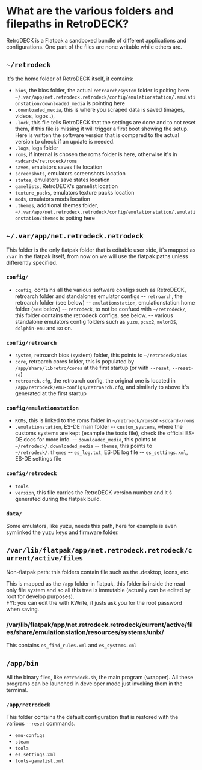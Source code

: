 # What are the various folders and filepaths in RetroDECK?

RetroDECK is a Flatpak a sandboxed bundle of different applications and configurations. One part of the files are none writable while others are.

## `~/retrodeck`
It's the home folder of RetroDECK itself, it contains:
- `bios`, the bios folder, the actual `retroarch/system` folder is poiting here `~/.var/app/net.retrodeck.retrodeck/config/emulationstation/.emulationstation/downloaded_media` is pointing here
- `.downloaded_media`, this is where you scraped data is saved (images, videos, logos..),
- `.lock`, this file tells RetroDECK that the settings are done and to not reset them, if this file is missing it will trigger a first boot showing the setup. Here is written the software version that is compared to the actual version to check if an update is needed.
- `.logs`, logs folder
- `roms`, if internal is chosen the roms folder is here, otherwise it's in `<sdcard>/retrodeck/roms`
- `saves`, emulators saves file location
- `screenshots`, emulators screenshots location
- `states`, emulators save states location
- `gamelists`, RetroDECK's gamelist location
- `texture_packs`, emulators texture packs location
- `mods`, emulators mods location
- `.themes`, additional themes folder, `~/.var/app/net.retrodeck.retrodeck/config/emulationstation/.emulationstation/themes` is poiting here

## `~/.var/app/net.retrodeck.retrodeck`
This folder is the only flatpak folder that is editable user side, it's mapped as `/var` in the flatpak itself, from now on we will use the flatpak paths unless differently specified.

### `config/`
- `config`, contains all the various software configs such as RetroDECK, retroarch folder and standalones emulator configs
-- `retroarch`, the retroarch folder (see below)
-- `emulationstation`, emulationstation home folder (see below)
-- `retrodeck`, to not be confued with `~/retrodeck/`, this folder contains the retrodeck configs, see below.
-- various standalone emulators config folders such as `yuzu`, `pcsx2`, `melonDS`, `dolphin-emu` and so on.

### `config/retroarch`
- `system`, retroarch bios (system) folder, this points to `~/retrodeck/bios`
- `core`, retroarch cores folder, this is populated by `/app/share/libretro/cores` at the first startup (or with `--reset`, `--reset-ra`)
- `retroarch.cfg`, the retroarch config, the original one is located in `/app/retrodeck/emu-configs/retroarch.cfg`, and similarly to above it's generated at the first startup

### `config/emulationstation`
- `ROMs`, this is linked to the roms folder in `~/retroeck/roms`or `<sdcard>/roms`
- `.emulationstation`, ES-DE main folder
-- `custom_systems`, where the customs systems are kept (example the tools file), check the official ES-DE docs for more info.
-- `downloaded_media`, this points to `~/retrodeck/.downloaded_media`
-- `themes`, this points to `~/retrodeck/.themes`
-- `es_log.txt`, ES-DE log file
-- `es_settings.xml`, ES-DE settings file

### `config/retrodeck`
- `tools`
- `version`, this file carries the RetroDECK version number and it ś generated during the flatpak build.

### `data/`
Some emulators, like yuzu, needs this path, here for example is even symlinked the yuzu keys and firmware folder.

## `/var/lib/flatpak/app/net.retrodeck.retrodeck/current/active/files`
Non-flatpak path: this folders contain file such as the .desktop, icons, etc.

This is mapped as the `/app` folder in flatpak, this folder is inside the read only file system and so all this tree is immutable (actually can be edited by root for develop purposes).<br>
FYI: you can edit the with KWrite, it justs ask you for the root password when saving.

### /var/lib/flatpak/app/net.retrodeck.retrodeck/current/active/files/share/emulationstation/resources/systems/unix/
This contains `es_find_rules.xml` and `es_systems.xml`

## `/app/bin`
All the binary files, like `retrodeck.sh`, the main program (wrapper).
All these programs can be launched in developer mode just invoking them in the terminal.

### `/app/retrodeck`
This folder contains the default configuration that is restored with the various `--reset` commands.
- `emu-configs`
- `steam`
- `tools`
- `es_settings.xml`
- `tools-gamelist.xml`









